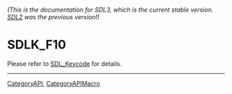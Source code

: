 ###### (This is the documentation for SDL3, which is the current stable version. [SDL2](https://wiki.libsdl.org/SDL2/) was the previous version!)
# SDLK_F10

Please refer to [SDL_Keycode](SDL_Keycode) for details.

----
[CategoryAPI](CategoryAPI), [CategoryAPIMacro](CategoryAPIMacro)

